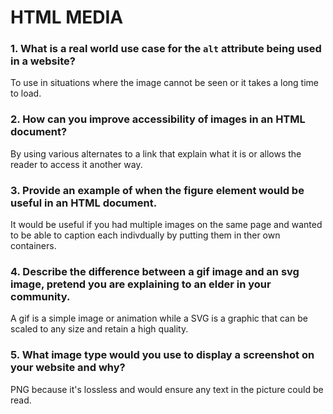 # HTML MEDIA

### 1. What is a real world use case for the ``alt`` attribute being used in a website?  
To use in situations where the image cannot be seen or it takes a long time to load.
### 2. How can you improve accessibility of images in an HTML document?
By using various alternates to a link that explain what it is or allows the reader to access it another way.
### 3. Provide an example of when the figure element would be useful in an HTML document.
It would be useful if you had multiple images on the same page and wanted to be able to caption each indivdually by putting them in ther own containers.
### 4. Describe the difference between a gif image and an svg image, pretend you are explaining to an elder in your community.
A gif is a simple image or animation while a SVG is a graphic that can be scaled to any size and retain a high quality.
### 5. What image type would you use to display a screenshot on your website and why?
PNG because it's lossless and would ensure any text in the picture could be read.

